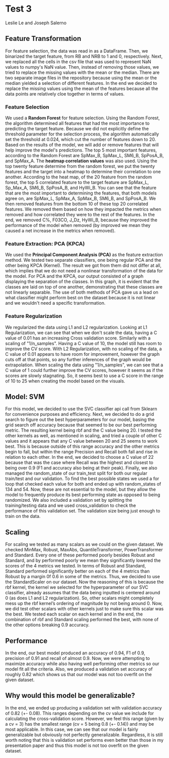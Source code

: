 # Test 3

Leslie Le and Joseph Salerno

## Feature Transformation
For feature selection, the data was read in as a DataFrame. Then, we binarized the target feature, from RB and NRB to 1 and 0, respectively. Next, we replaced all the cells in the csv file that was used to represent NaN values to numpy's NaN value. Then, instead of removing those values, we tried to replace the missing values with the mean or the median. There are two separate image files in the repository because using the mean or the median yielded a selection of different features. In the end we decided to replace the missing values using the mean of the features because all the data points are relatively cloe together in terms of values.

### Feature Selection
We used a **Random Forest** for feature selection. Using the Random Forest, the algorithm determined all features that had the most importance to predicting the target feature. Because we did not explicitly define the threshold parameter for the selection process, the algorithm automatically set the threshold at 0.024, which cut the number of features down to 20. Based on the results of the model, we will add or remove features that will help improve the model's predictions. The top 5 most important features, according to the Random Forest are SpMax_B, SpMax_L, SM6_B, SpPosA_B, and SpMax_A.
The **heatmap correlation values** was also used. Using the top twenty feature determine from the random forest, we put the twenty features and the target into a heatmap to determine their correlation to one another. According to the heat map, of the 20 feature from the random forest, the top 5 correlated feature to the target feature are SpMax_L, Sp_Max_A, SM6_B, SpPosA_B, and HyWi_B.
You can see that the feature that are the most important to determining the features, that both models agree on, are SpMax_L, SpMax_A, SpMax_B, SM6_B, and SpPosA_B.
We then removed features from the bottom 10 of these top 20 correlated features. We removed them based on how they impacted the metrics when removed and how correlated they were to the rest of the features. In the end, we removed C%, F03CO, J_Dz, HyWi_B, because they improved the performance of the model when removed (by improved we mean they caused a net increase in the metrics when removed).


### Feature Extraction: PCA (KPCA)
We used the **Principal Component Analysis (PCA)** as the feature extraction method. We tested two separate classifiers, one being regular PCA and the other being KPCA (Kernel). The result we got from them did not differ at all, which implies that we do not need a nonlinear transformation of the data for the model. For PCA and the KPCA, our output consisted of a graph displaying the separation of the classes. In this graph, it is evident that the classes are laid on top of one another, demonstrating that these classes are not linearly separable. The use of both methods of PCA gave us a lead on what classifier might perform best on the dataset because it is not linear and we wouldn't need a specific transformation.

### Feature Regularization
We regularized the data using L1 and L2 regularization.
Looking at L1 Regularization, we can see that when we don't scale the data, having a C value of 0.01 has an increasing Cross validation score. Similarly with a scaling of "1/n_samples". Having a C value of 10, the model still has room to improve the CV score.
With L2 Regularization, with no scaling of the data, a C value of 0.01 appears to have room for improvement, however the graph cuts off at that points, so any further inferences of the graph would be extrapolation. When scaling the data using "1/n_samples", we can see that a C value of 1 could further improve the CV scores, however it seems as if the scores are slowly stagnating. So, it seems best to use a C score in the range of 10 to 25 when creating the model based on the visuals.

## Model: SVM
For this model, we decided to use the SVC classifier api call from Sklearn for convenience purposes and efficiency. Next, we decided to do a grid search to figure out the best hyperparameters for our model, basing the grid search off accuracy because that seemed to be our best performing metric. The resulting kernel being rbf and the C value being 20. I tested the other kernels as well, as mentioned in scaling, and tried a couple of other C values and it appears that any C value between 20 and 25 seems to work best. This is because outside of this range accuracy and the other metrics begin to fall, but within the range Precision and Recall both fall and rise in relation to each other. In the end, we decided to choose a C value of 22 because that was the case where Recall was the highest and closest to being over 0.9 (F1 and accuracy also being at their peak).  Finally, we also managed the random_state of our train_test split for both our regular train/test and our validation. To find the best possible states we used a for loop that checked each value for both and ended up with random_states of 134 and 54. Now, these are not essential to the model, but they allow the model to frequently produce its best performing state as opposed to being randomized. We also included a validation set by splitting the training/testing data and we used cross_validation to check the performance of this validation set. The validation size being just enough to train on the data.

## Scaling
For scaling we tested as many scalars as we could on the given dataset. We checked MinMax, Robust, MaxAbs, QuantileTransformer, PowerTransformer and Standard. Every one of these performed poorly besides Robust and Standard, and by performed poorly we mean they significantly lowered the scores of the 4 metrics we tested. In terms of Robust and Standard, Standard performed significantly better on each of the 4 metrics than Robust by a margin 0f 0.6 in some of the metrics. Thus, we decided to use the StandardScaler on our dataset. Now the reasoning of this is because the rbf kernel, the kernel we selected for the hyperparameter of our SVC classifier, already assumes that the data being inputted is centered around 0 (as does L1 and L2 regularization). So, other scalars might completely mess up the rbf kernel’s ordering of magnitude by not being around 0. Now, we did test other scalars with other kernels just to make sure this scalar was the best. We tested each scalar on each kernel and in the end, the combination of rbf and Standard scaling performed the best, with none of the other options breaking 0.9 accuracy. 

## Performance
In the end, our best model produced an accuracy of 0.94, F1 of 0.9, precision of 0.91 and recall of almost 0.9. Now, we were attempting to maximize accuracy while also having well performing other metrics so our model fit all the criteria. Also, we produced a validation set accuracy of roughly 0.82 which shows us that our model was not too overfit on the given dataset.

## Why would this model be generalizable?
In the end, we ended up producing a validation set with validation accuracy of 0.82 (+- 0.08). This ranges depending on the cv value we include for calculating the cross-validation score. However, we feel this range (given by a cv = 3) has the smallest range (cv = 5 being 0.8 (+- 0.14)) and may be most applicable. In this case, we can see that our model is fairly generalizable but obviously not perfectly generalizable. Regardless, it is still worth noting that this is validation set performs even better than those in my presentation paper and thus this model is not too overfit on the given dataset. 

